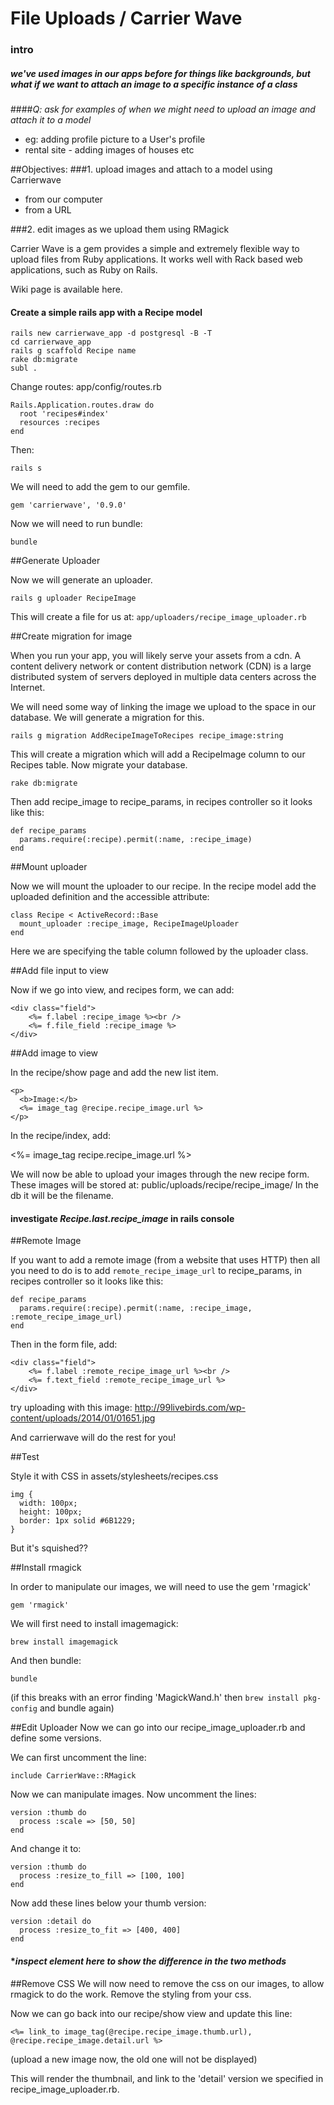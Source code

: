 # File Uploads / Carrier Wave

### intro
##### we've used images in our apps before for things like backgrounds, but what if we want to attach an image to a specific instance of a class

####*Q: ask for examples of when we might need to upload an image and attach it to a model*

* eg: adding profile picture to a User's profile
* rental site - adding images of houses etc

##Objectives:
###1. upload images and attach to a model using Carrierwave

* from our computer
* from a URL

###2. edit images as we upload them using RMagick



Carrier Wave is a gem provides a simple and extremely flexible way to upload files from Ruby applications. It works well with Rack based web applications, such as Ruby on Rails.

Wiki page is available here.

#### Create a simple rails app with a Recipe model

```
rails new carrierwave_app -d postgresql -B -T
cd carrierwave_app
rails g scaffold Recipe name
rake db:migrate
subl .
```

Change routes:
app/config/routes.rb

```
Rails.Application.routes.draw do
  root 'recipes#index'
  resources :recipes
end
```

Then:

```
rails s
```


We will need to add the gem to our gemfile.

`gem 'carrierwave', '0.9.0'`

Now we will need to run bundle:

`bundle`

##Generate Uploader

Now we will generate an uploader.

`rails g uploader RecipeImage`

This will create a file for us at: `app/uploaders/recipe_image_uploader.rb`

##Create migration for image

When you run your app, you will likely serve your assets from a cdn. A content delivery network or content distribution network (CDN) is a large distributed system of servers deployed in multiple data centers across the Internet. 

We will need some way of linking the image we upload to the space in our database. We will generate a migration for this. 

`rails g migration AddRecipeImageToRecipes recipe_image:string`

This will create a migration which will add a RecipeImage column to our Recipes table.
Now migrate your database.

`rake db:migrate`

Then add recipe_image to recipe_params, in recipes controller so it looks like this:

```
def recipe_params
  params.require(:recipe).permit(:name, :recipe_image)
end
```

##Mount uploader

Now we will mount the uploader to our recipe. In the recipe model add the uploaded definition and the accessible attribute:

```
class Recipe < ActiveRecord::Base
  mount_uploader :recipe_image, RecipeImageUploader
end
```

Here we are specifying the table column followed by the uploader class.

##Add file input to view

Now if we go into view, and recipes form, we can add:


	<div class="field">
  		<%= f.label :recipe_image %><br />
  		<%= f.file_field :recipe_image %>
	</div>


##Add image to view

In the recipe/show page and add the new list item. 

	<p>
  	  <b>Image:</b>
  	  <%= image_tag @recipe.recipe_image.url %>
	</p>

In the recipe/index, add:
<td><%= image_tag recipe.recipe_image.url %></td>

We will now be able to upload your images through the new recipe form. These images will be stored at: public/uploads/recipe/recipe_image/
In the db it will be the filename.

#### investigate *Recipe.last.recipe_image* in rails console

##Remote Image

If you want to add a remote image (from a website that uses HTTP) then all you need to do is to add `remote_recipe_image_url` to recipe_params, in recipes controller so it looks like this:


```
def recipe_params
  params.require(:recipe).permit(:name, :recipe_image, :remote_recipe_image_url)
end

```
Then in the form file, add:

```
<div class="field">
  	<%= f.label :remote_recipe_image_url %><br />
  	<%= f.text_field :remote_recipe_image_url %>
</div>
```

try uploading with this image: 
http://99livebirds.com/wp-content/uploads/2014/01/01651.jpg

And carrierwave will do the rest for you! 

##Test

Style it with CSS in assets/stylesheets/recipes.css

```
img {
  width: 100px;
  height: 100px;
  border: 1px solid #6B1229;
}
```
But it's squished??

##Install rmagick

In order to manipulate our images, we will need to use the gem 'rmagick'

`gem 'rmagick'`

We will first need to install imagemagick:

`brew install imagemagick`

And then bundle:

`bundle`

(if this breaks with an error finding 'MagickWand.h' then `brew install pkg-config` and bundle again)

##Edit Uploader
Now we can go into our recipe_image_uploader.rb and define some versions. 

We can first uncomment the line:

`include CarrierWave::RMagick`

Now we can manipulate images. Now uncomment the lines:

```
version :thumb do
  process :scale => [50, 50]
end
```

And change it to: 

```
version :thumb do
  process :resize_to_fill => [100, 100]
end
```

Now add these lines below your thumb version:

```
version :detail do
  process :resize_to_fit => [400, 400]
end
```

#### **inspect element here to show the difference in the two methods*

##Remove CSS
We will now need to remove the css on our images, to allow rmagick to do the work. Remove the styling from your css.

Now we can go back into our recipe/show view and update this line:

`<%= link_to image_tag(@recipe.recipe_image.thumb.url), @recipe.recipe_image.detail.url %>`

(upload a new image now, the old one will not be displayed)

This will render the thumbnail, and link to the 'detail' version we specified in recipe_image_uploader.rb.
